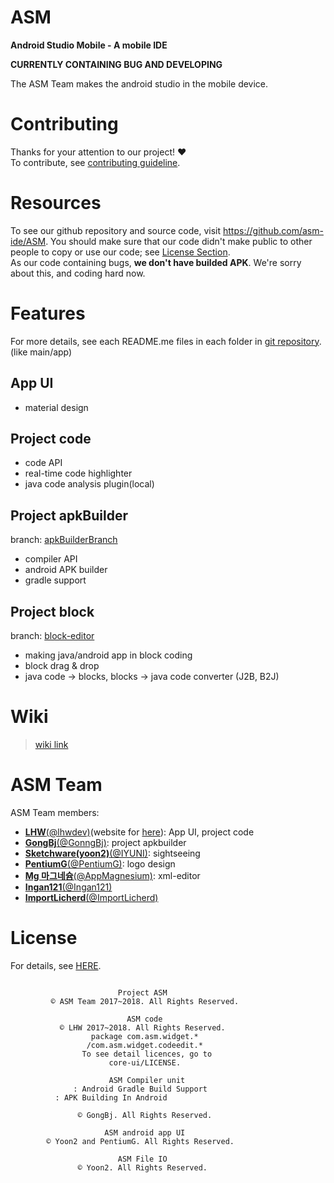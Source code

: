 # ASM
**Android Studio Mobile - A mobile IDE**

**CURRENTLY CONTAINING BUG AND DEVELOPING**

The ASM Team makes the android studio in the mobile device.

# Contributing
Thanks for your attention to our project! ♥️  
To contribute, see [contributing guideline](CONTRIBUTING/).

# Resources
To see our github repository and source code, visit https://github.com/asm-ide/ASM.
You should make sure that our code didn't make public to other people to copy or use our code; see [License Section](#License).  
As our code containing bugs, **we don't have builded APK**. We're sorry about this, and coding hard now.

# Features
For more details, see each README.me files in each folder in [git repository](https://github.com/asm-ide/ASM). (like main/app)

## App UI
* material design

## Project code
* code API
* real-time code highlighter
* java code analysis plugin(local)

## Project apkBuilder
branch: [apkBuilderBranch](https://github.com/asm-ide/ASM/tree/apkBuilderBranch)
* compiler API
* android APK builder
* gradle support

## Project block
branch: [block-editor](https://github.com/asm-ide/ASM/tree/block-editor)
* making java/android app in block coding
* block drag & drop
* java code -> blocks, blocks -> java code converter (J2B, B2J)

# Wiki
>[wiki link](https://github.com/asm-ide/ASM/wiki)

# ASM Team
ASM Team members:
* [__LHW__(@lhwdev)](https://github.com/lhwdev/)(website for [here](https://lhwdev.github.io)): App UI, project code
* [__GongBj__(@GonngBj)](https://github.com/gonngbj): project apkbuilder
* [__Sketchware(yoon2)__(@IYUNI)](https://github.com/IYUNI): sightseeing
* [__PentiumG__(@PentiumG)](https://github.com/PentiumG): logo design
* [__Mg 마그네슘__(@AppMagnesium)](https://github.com/AppMagnesium): xml-editor
* [__Ingan121__(@Ingan121)](https://github.com/Ingan121)
* [__ImportLicherd__(@ImportLicherd)](https://github.com/ImportLicherd)

# License
For details, see [HERE](web/license/).
```
		
                        Project ASM
         © ASM Team 2017~2018. All Rights Reserved.
	
                          ASM code
           © LHW 2017~2018. All Rights Reserved.
                  package com.asm.widget.*
                 /com.asm.widget.codeedit.*
                To see detail licences, go to
                      core-ui/LICENSE.
	
                      ASM Compiler unit
              : Android Gradle Build Support
		  : APK Building In Android
		
               © GongBj. All Rights Reserved.
	
                     ASM android app UI
        © Yoon2 and PentiumG. All Rights Reserved.
	
                        ASM File IO
               © Yoon2. All Rights Reserved.
```
